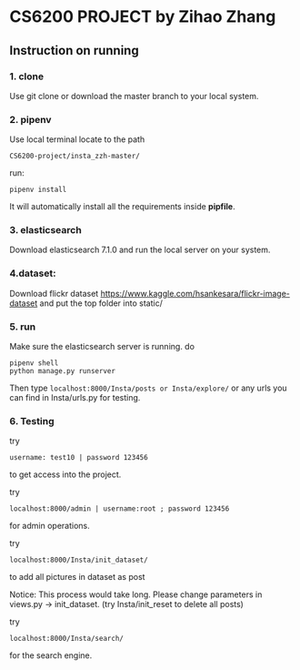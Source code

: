 # CS6200 PROJECT  by Zihao Zhang

## Instruction on running

### 1. clone

Use git clone or download the master branch to your local system.

### 2. pipenv

Use local terminal locate to the path

```
CS6200-project/insta_zzh-master/ 
```

run:
```
pipenv install
```
It will automatically install all the requirements inside **pipfile**.

### 3. elasticsearch

Download elasticsearch 7.1.0 and run the local server on your system.

### 4.dataset:

Download flickr dataset https://www.kaggle.com/hsankesara/flickr-image-dataset and put the top folder into static/

### 5. run

Make sure the elasticsearch server is running. do
```
pipenv shell
python manage.py runserver
```
Then type ``` localhost:8000/Insta/posts or Insta/explore/ ``` or any urls you can find in Insta/urls.py for testing.

### 6. Testing

try
```
username: test10 | password 123456
```
to get access into the project.

try

```
localhost:8000/admin | username:root ; password 123456 
```
for admin operations.

try
```
localhost:8000/Insta/init_dataset/
```
to add all pictures in dataset as post 

Notice: This process would take long. Please change parameters in views.py -> init_dataset. (try Insta/init_reset to delete all posts)

try
```
localhost:8000/Insta/search/
```
for the search engine.





